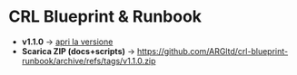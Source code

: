 # CRL Blueprint & Runbook
- **v1.1.0** → [apri la versione](./v1.1.0/)
- **Scarica ZIP (docs+scripts)** → https://github.com/ARGltd/crl-blueprint-runbook/archive/refs/tags/v1.1.0.zip
